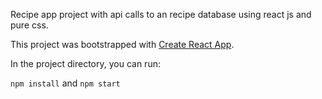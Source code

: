 Recipe app project with api calls to an recipe database using react js and pure css.

This project was bootstrapped with [Create React App](https://github.com/facebook/create-react-app).

In the project directory, you can run:

`npm install` and `npm start`
